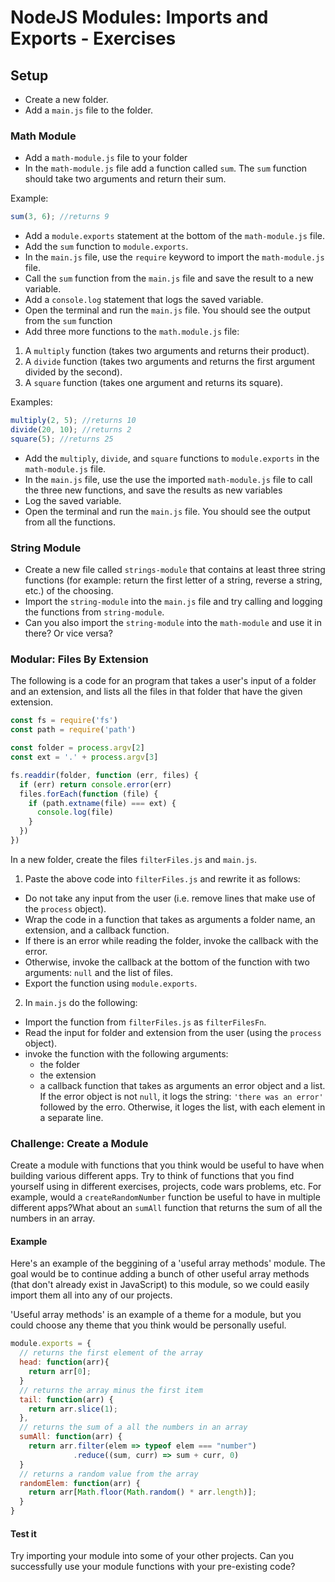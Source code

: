 # NodeJS Modules: Imports and Exports - Exercises

## Setup

- Create a new folder.
- Add a `main.js` file to the folder.

### Math Module

- Add a `math-module.js` file to your folder
- In the `math-module.js` file add a function called `sum`. The `sum` function should take two arguments and return their sum.

Example:

```js
sum(3, 6); //returns 9
```

- Add a `module.exports` statement at the bottom of the `math-module.js` file.
- Add the `sum` function to `module.exports`.
- In the `main.js` file, use the `require` keyword to import the `math-module.js` file.
- Call the `sum` function from the `main.js` file and save the result to a new variable.
- Add a `console.log` statement that logs the saved variable.
- Open the terminal and run the `main.js` file. You should see the output from the `sum` function
- Add three more functions to the `math.module.js` file:
1. A `multiply` function (takes two arguments and returns their product).
2. A `divide` function (takes two arguments and returns the first argument divided by the second).
3. A `square` function (takes one argument and returns its square).

Examples:

```js
multiply(2, 5); //returns 10
divide(20, 10); //returns 2
square(5); //returns 25
```

- Add the `multiply`, `divide`, and `square` functions to `module.exports` in the `math-module.js` file.
- In the `main.js` file, use the use the imported `math-module.js` file to call the three new functions, and save the results as new variables
- Log the saved variable.
- Open the terminal and run the `main.js` file. You should see the output from all the functions.

### String Module

- Create a new file called `strings-module` that contains at least three string functions (for example: return the first letter of a string, reverse a string, etc.) of the choosing.
- Import the `string-module` into the `main.js` file and try calling and logging the functions from `string-module`.
- Can you also import the `string-module` into the `math-module` and use it in there? Or vice versa?

### Modular: Files By Extension

The following is a code for an program that takes a user's input of a folder and an extension, and lists all the files in that folder that have the given extension.

```js
const fs = require('fs')
const path = require('path')

const folder = process.argv[2]
const ext = '.' + process.argv[3]

fs.readdir(folder, function (err, files) {
  if (err) return console.error(err)
  files.forEach(function (file) {
    if (path.extname(file) === ext) {
      console.log(file)
    }
  })
})
```

In a new folder, create the files `filterFiles.js` and `main.js`. 

1. Paste the above code into `filterFiles.js` and rewrite it as follows:

- Do not take any input from the user (i.e. remove lines that make use of the `process` object).
- Wrap the code in a function that takes as arguments a folder name, an extension, and a callback function.
- If there is an error while reading the folder, invoke the callback with the error.
- Otherwise, invoke the callback at the bottom of the function with two arguments: `null` and the list of files.
- Export the function using `module.exports`.

2. In `main.js` do the following:

- Import the function from `filterFiles.js` as `filterFilesFn`.
- Read the input for folder and extension from the user (using the `process` object).
- invoke the function with the following arguments:
  - the folder
  - the extension
  - a callback function that takes as arguments an error object and a list. If the error object is not `null`, it logs the string: `'there was an error'` followed by the erro. Otherwise, it loges the list, with each element in a separate line. 

### Challenge: Create a Module

Create a module with functions that you think would be useful to have when building various different apps. Try to think of functions that you find yourself using in different exercises, projects, code wars problems, etc. For example, would a `createRandomNumber` function be useful to have in multiple different apps?What about an `sumAll` function that returns the sum of all the numbers in an array.

#### Example

Here's an example of the beggining of a 'useful array methods' module. The goal would be to continue adding a bunch of other useful array methods (that don't already exist in JavaScript) to this module, so we could easily import them all into any of our projects.

'Useful array methods' is an example of a theme for a module, but you could choose any theme that you think would be personally useful.

```js
module.exports = {
  // returns the first element of the array
  head: function(arr){
    return arr[0];
  }
  // returns the array minus the first item
  tail: function(arr) {
    return arr.slice(1);
  },
  // returns the sum of a all the numbers in an array
  sumAll: function(arr) {
    return arr.filter(elem => typeof elem === "number")
              .reduce((sum, curr) => sum + curr, 0)
  }
  // returns a random value from the array
  randomElem: function(arr) {
    return arr[Math.floor(Math.random() * arr.length)];
  }
}
```

#### Test it

Try importing your module into some of your other projects. Can you successfully use your module functions with your pre-existing code?